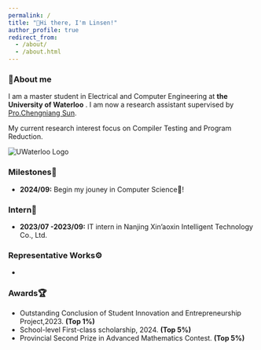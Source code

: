 ```yaml
---
permalink: /
title: "👋Hi there, I'm Linsen!"
author_profile: true
redirect_from:
  - /about/
  - /about.html
---
```


### 👀About me

I am a master student in Electrical and Computer Engineering at **the University of Waterloo** . I am now a research assistant supervised by [Pro.Chengniang Sun](https://cs.uwaterloo.ca/~cnsun/public/).

My current research interest focus on Compiler Testing and Program Reduction.

![UWaterloo Logo](./image/Uwaterloo.gif)

### Milestones🎉

- **2024/09:** Begin my jouney in Computer Science🤗!

### Intern💼

- **2023/07 -2023/09:** IT intern in Nanjing Xin’aoxin Intelligent Technology Co., Ltd.

### Representative Works⚙️

-

### Awards🏆

- Outstanding Conclusion of Student Innovation and Entrepreneurship Project,2023. **(Top 1%)**
- School-level First-class scholarship, 2024. **(Top 5%)**
- Provincial Second Prize in Advanced Mathematics Contest. **(Top 5%)**
